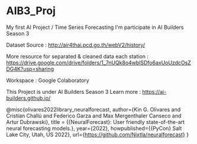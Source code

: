 # AIB3_Proj
My first AI Project / Time Series Forecasting
I'm participate in AI Builders Season 3

Dataset Source : http://air4thai.pcd.go.th/webV2/history/

More resource for separated & cleaned data each station : https://drive.google.com/drive/folders/1_7nUQk8o4wblSDfo6axUoUzdcOsZDG4K?usp=sharing

Workspace : Google Colaboratory

This Project is under AI Builders Season 3
Learn more : https://ai-builders.github.io/

@misc{olivares2022library_neuralforecast,
    author={Kin G. Olivares and
            Cristian Challú and
            Federico Garza and
            Max Mergenthaler Canseco and
            Artur Dubrawski},
    title = {{NeuralForecast}: User friendly state-of-the-art neural forecasting models.},
    year={2022},
    howpublished={{PyCon} Salt Lake City, Utah, US 2022},
    url={https://github.com/Nixtla/neuralforecast}
}
